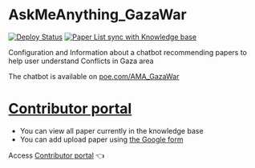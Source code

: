 # AskMeAnything_GazaWar
[![Deploy Status](https://img.shields.io/badge/deploy-passing-brightgreen)](https://poe.com/AMA_GazaWar)
[![Paper List sync with Knowledge base](https://img.shields.io/badge/PaperList_sync_to_KnowledgeBase-100%25-brightgreen)](https://newjerseystyle.github.io/AMA_GazaWar/)

Configuration and Information about a chatbot recommending papers to help user understand Conflicts in Gaza area

The chatbot is available on [poe.com/AMA_GazaWar](https://poe.com/AMA_GazaWar)

# [Contributor portal](https://newjerseystyle.github.io/AMA_GazaWar/)
* You can view all paper currently in the knowledge base
* You can add upload paper using [the Google form](https://forms.gle/yPZtREW9L4VyEm2w5)

Access [Contributor portal](https://newjerseystyle.github.io/AMA_GazaWar/) 👈
